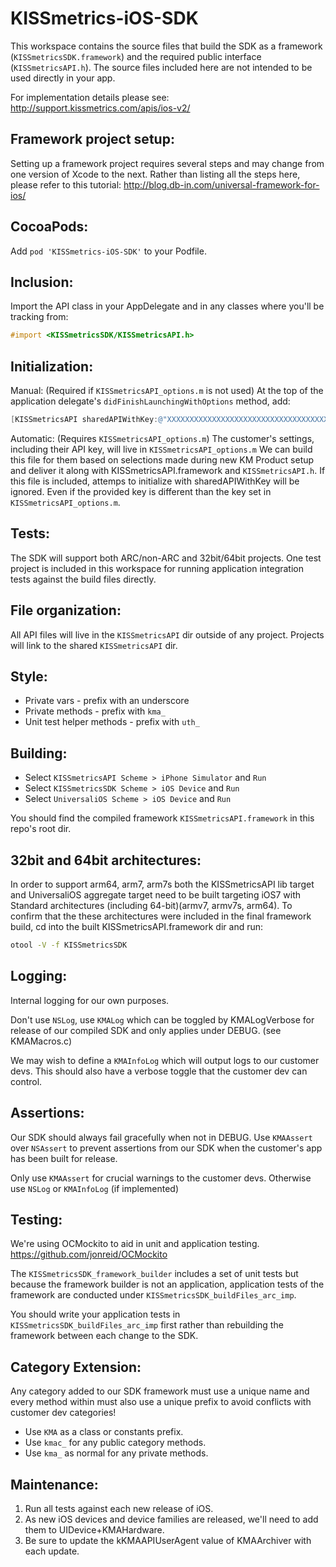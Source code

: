 KISSmetrics-iOS-SDK
===================


This workspace contains the source files that build the SDK as a framework (``KISSmetricsSDK.framework``) and the required public interface (``KISSmetricsAPI.h``). The source files included here are not intended to be used directly in your app.


For implementation details please see: http://support.kissmetrics.com/apis/ios-v2/


Framework project setup:
------------------------
Setting up a framework project requires several steps and may change from one version of Xcode to the next. Rather than listing all the steps here, please refer to this tutorial: http://blog.db-in.com/universal-framework-for-ios/


CocoaPods:
----------
Add ``pod 'KISSmetrics-iOS-SDK'`` to your Podfile.


Inclusion:
----------
Import the API class in your AppDelegate and in any classes where you'll be tracking from: 

```objective-c
#import <KISSmetricsSDK/KISSmetricsAPI.h>
```


Initialization:
---------------
Manual: (Required if ``KISSmetricsAPI_options.m`` is not used)
At the top of the application delegate's ``didFinishLaunchingWithOptions`` method, add:

```objective-c
[KISSmetricsAPI sharedAPIWithKey:@"XXXXXXXXXXXXXXXXXXXXXXXXXXXXXXXXXXXXXXXX"];
```

Automatic: (Requires ``KISSmetricsAPI_options.m``)
The customer's settings, including their API key, will live in ``KISSmetricsAPI_options.m``
We can build this file for them based on selections made during new KM Product setup 
and deliver it along with KISSmetricsAPI.framework and ``KISSmetricsAPI.h``.
If this file is included, attemps to initialize with sharedAPIWithKey will be ignored. 
Even if the provided key is different than the key set in ``KISSmetricsAPI_options.m``.


Tests:
---------------------------------
The SDK will support both ARC/non-ARC and 32bit/64bit projects.
One test project is included in this workspace for running application integration tests against the build files directly.


File organization:
------------------
All API files will live in the `KISSmetricsAPI` dir outside of any project.
Projects will link to the shared `KISSmetricsAPI` dir.


Style:
-----
* Private vars - prefix with an underscore
* Private methods - prefix with ``kma_``
* Unit test helper methods - prefix with ``uth_``


Building:
--------
* Select `KISSmetricsAPI Scheme > iPhone Simulator` and `Run`
* Select `KISSmetricsSDK Scheme > iOS Device` and `Run`
* Select `UniversaliOS Scheme > iOS Device` and `Run`


You should find the compiled framework `KISSmetricsAPI.framework` in this repo's root dir.


32bit and 64bit architectures:
--------------------------
In order to support arm64, arm7, arm7s both the KISSmetricsAPI lib target and
UniversaliOS aggregate target need to be built targeting iOS7 with
Standard architectures (including 64-bit)(armv7, armv7s, arm64).
To confirm that the these architectures were included in the final framework build,
cd into the built KISSmetricsAPI.framework dir and run:

```bash
otool -V -f KISSmetricsSDK
```

Logging:
-------
Internal logging for our own purposes.

Don't use ``NSLog``, use ``KMALog`` which can be toggled by KMALogVerbose for release of our compiled SDK and only applies under DEBUG. (see KMAMacros.c)

We may wish to define a ``KMAInfoLog`` which will output logs to our customer devs. This should also have a verbose toggle
that the customer dev can control.


Assertions:
----------
Our SDK should always fail gracefully when not in DEBUG. Use ``KMAAssert`` over ``NSAssert`` to prevent assertions from our SDK when the customer's app has been built for release.

Only use ``KMAAssert`` for crucial warnings to the customer devs. Otherwise use ``NSLog``
or ``KMAInfoLog`` (if implemented)


Testing:
-------
We're using OCMockito to aid in unit and application testing.
https://github.com/jonreid/OCMockito

The `KISSmetricsSDK_framework_builder` includes a set of unit tests but because the
framework builder is not an application, application tests of the framework
are conducted under `KISSmetricsSDK_buildFiles_arc_imp`.

You should write your application tests in `KISSmetricsSDK_buildFiles_arc_imp` first rather
than rebuilding the framework between each change to the SDK.


Category Extension:
------------------
Any category added to our SDK framework must use a unique name and every method within must also use a unique prefix to avoid conflicts with customer dev categories!

* Use ``KMA`` as a class or constants prefix.
* Use ``kmac_`` for any public category methods.
* Use ``kma_`` as normal for any private methods.


Maintenance:
-----------
1. Run all tests against each new release of iOS.
2. As new iOS devices and device families are released, we'll need to add them to UIDevice+KMAHardware.
3. Be sure to update the kKMAAPIUserAgent value of KMAArchiver with each update.


